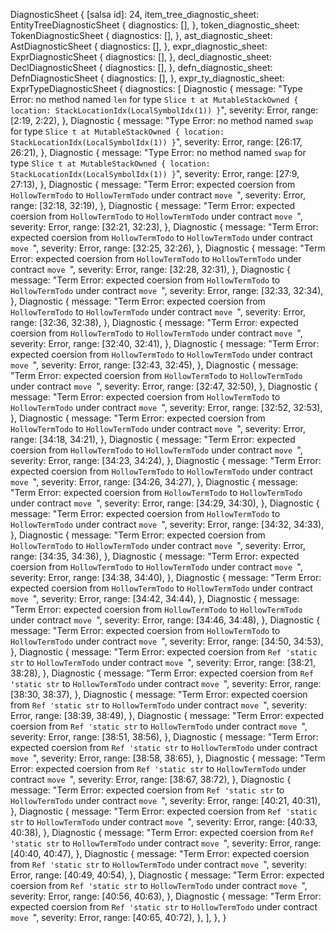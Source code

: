 DiagnosticSheet {
    [salsa id]: 24,
    item_tree_diagnostic_sheet: EntityTreeDiagnosticSheet {
        diagnostics: [],
    },
    token_diagnostic_sheet: TokenDiagnosticSheet {
        diagnostics: [],
    },
    ast_diagnostic_sheet: AstDiagnosticSheet {
        diagnostics: [],
    },
    expr_diagnostic_sheet: ExprDiagnosticSheet {
        diagnostics: [],
    },
    decl_diagnostic_sheet: DeclDiagnosticSheet {
        diagnostics: [],
    },
    defn_diagnostic_sheet: DefnDiagnosticSheet {
        diagnostics: [],
    },
    expr_ty_diagnostic_sheet: ExprTypeDiagnosticSheet {
        diagnostics: [
            Diagnostic {
                message: "Type Error: no method named `len` for type `Slice t at MutableStackOwned { location: StackLocationIdx(LocalSymbolIdx(1)) }`",
                severity: Error,
                range: [2:19, 2:22),
            },
            Diagnostic {
                message: "Type Error: no method named `swap` for type `Slice t at MutableStackOwned { location: StackLocationIdx(LocalSymbolIdx(1)) }`",
                severity: Error,
                range: [26:17, 26:21),
            },
            Diagnostic {
                message: "Type Error: no method named `swap` for type `Slice t at MutableStackOwned { location: StackLocationIdx(LocalSymbolIdx(1)) }`",
                severity: Error,
                range: [27:9, 27:13),
            },
            Diagnostic {
                message: "Term Error: expected coersion from `HollowTermTodo` to `HollowTermTodo` under contract `move `",
                severity: Error,
                range: [32:18, 32:19),
            },
            Diagnostic {
                message: "Term Error: expected coersion from `HollowTermTodo` to `HollowTermTodo` under contract `move `",
                severity: Error,
                range: [32:21, 32:23),
            },
            Diagnostic {
                message: "Term Error: expected coersion from `HollowTermTodo` to `HollowTermTodo` under contract `move `",
                severity: Error,
                range: [32:25, 32:26),
            },
            Diagnostic {
                message: "Term Error: expected coersion from `HollowTermTodo` to `HollowTermTodo` under contract `move `",
                severity: Error,
                range: [32:28, 32:31),
            },
            Diagnostic {
                message: "Term Error: expected coersion from `HollowTermTodo` to `HollowTermTodo` under contract `move `",
                severity: Error,
                range: [32:33, 32:34),
            },
            Diagnostic {
                message: "Term Error: expected coersion from `HollowTermTodo` to `HollowTermTodo` under contract `move `",
                severity: Error,
                range: [32:36, 32:38),
            },
            Diagnostic {
                message: "Term Error: expected coersion from `HollowTermTodo` to `HollowTermTodo` under contract `move `",
                severity: Error,
                range: [32:40, 32:41),
            },
            Diagnostic {
                message: "Term Error: expected coersion from `HollowTermTodo` to `HollowTermTodo` under contract `move `",
                severity: Error,
                range: [32:43, 32:45),
            },
            Diagnostic {
                message: "Term Error: expected coersion from `HollowTermTodo` to `HollowTermTodo` under contract `move `",
                severity: Error,
                range: [32:47, 32:50),
            },
            Diagnostic {
                message: "Term Error: expected coersion from `HollowTermTodo` to `HollowTermTodo` under contract `move `",
                severity: Error,
                range: [32:52, 32:53),
            },
            Diagnostic {
                message: "Term Error: expected coersion from `HollowTermTodo` to `HollowTermTodo` under contract `move `",
                severity: Error,
                range: [34:18, 34:21),
            },
            Diagnostic {
                message: "Term Error: expected coersion from `HollowTermTodo` to `HollowTermTodo` under contract `move `",
                severity: Error,
                range: [34:23, 34:24),
            },
            Diagnostic {
                message: "Term Error: expected coersion from `HollowTermTodo` to `HollowTermTodo` under contract `move `",
                severity: Error,
                range: [34:26, 34:27),
            },
            Diagnostic {
                message: "Term Error: expected coersion from `HollowTermTodo` to `HollowTermTodo` under contract `move `",
                severity: Error,
                range: [34:29, 34:30),
            },
            Diagnostic {
                message: "Term Error: expected coersion from `HollowTermTodo` to `HollowTermTodo` under contract `move `",
                severity: Error,
                range: [34:32, 34:33),
            },
            Diagnostic {
                message: "Term Error: expected coersion from `HollowTermTodo` to `HollowTermTodo` under contract `move `",
                severity: Error,
                range: [34:35, 34:36),
            },
            Diagnostic {
                message: "Term Error: expected coersion from `HollowTermTodo` to `HollowTermTodo` under contract `move `",
                severity: Error,
                range: [34:38, 34:40),
            },
            Diagnostic {
                message: "Term Error: expected coersion from `HollowTermTodo` to `HollowTermTodo` under contract `move `",
                severity: Error,
                range: [34:42, 34:44),
            },
            Diagnostic {
                message: "Term Error: expected coersion from `HollowTermTodo` to `HollowTermTodo` under contract `move `",
                severity: Error,
                range: [34:46, 34:48),
            },
            Diagnostic {
                message: "Term Error: expected coersion from `HollowTermTodo` to `HollowTermTodo` under contract `move `",
                severity: Error,
                range: [34:50, 34:53),
            },
            Diagnostic {
                message: "Term Error: expected coersion from `Ref 'static str` to `HollowTermTodo` under contract `move `",
                severity: Error,
                range: [38:21, 38:28),
            },
            Diagnostic {
                message: "Term Error: expected coersion from `Ref 'static str` to `HollowTermTodo` under contract `move `",
                severity: Error,
                range: [38:30, 38:37),
            },
            Diagnostic {
                message: "Term Error: expected coersion from `Ref 'static str` to `HollowTermTodo` under contract `move `",
                severity: Error,
                range: [38:39, 38:49),
            },
            Diagnostic {
                message: "Term Error: expected coersion from `Ref 'static str` to `HollowTermTodo` under contract `move `",
                severity: Error,
                range: [38:51, 38:56),
            },
            Diagnostic {
                message: "Term Error: expected coersion from `Ref 'static str` to `HollowTermTodo` under contract `move `",
                severity: Error,
                range: [38:58, 38:65),
            },
            Diagnostic {
                message: "Term Error: expected coersion from `Ref 'static str` to `HollowTermTodo` under contract `move `",
                severity: Error,
                range: [38:67, 38:72),
            },
            Diagnostic {
                message: "Term Error: expected coersion from `Ref 'static str` to `HollowTermTodo` under contract `move `",
                severity: Error,
                range: [40:21, 40:31),
            },
            Diagnostic {
                message: "Term Error: expected coersion from `Ref 'static str` to `HollowTermTodo` under contract `move `",
                severity: Error,
                range: [40:33, 40:38),
            },
            Diagnostic {
                message: "Term Error: expected coersion from `Ref 'static str` to `HollowTermTodo` under contract `move `",
                severity: Error,
                range: [40:40, 40:47),
            },
            Diagnostic {
                message: "Term Error: expected coersion from `Ref 'static str` to `HollowTermTodo` under contract `move `",
                severity: Error,
                range: [40:49, 40:54),
            },
            Diagnostic {
                message: "Term Error: expected coersion from `Ref 'static str` to `HollowTermTodo` under contract `move `",
                severity: Error,
                range: [40:56, 40:63),
            },
            Diagnostic {
                message: "Term Error: expected coersion from `Ref 'static str` to `HollowTermTodo` under contract `move `",
                severity: Error,
                range: [40:65, 40:72),
            },
        ],
    },
}